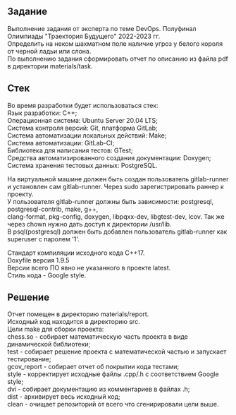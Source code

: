 ## Задание

Выполнение задания от эксперта по теме DevOps. Полуфинал Олимпиады "Траектория Будущего" 2022-2023 гг. \
Определить на неком шахматном поле наличие угроз у белого короля от черной ладьи или слона. \
По выполнению задания сформировать отчет по описанию из файла pdf в директории materials/task.

## Стек

Во время разработки будет использоваться стек: \
Язык разработки: C++; \
Операционная система: Ubuntu Server 20.04 LTS; \
Система контроля версий: Git, платформа GitLab; \
Система автоматизации локальных действий: Make; \
Система автоматизации: GitLab-CI; \
Библиотека для написания тестов: GTest; \
Средства автоматизированного создания документации: Doxygen; \
Система хранения тестовых данных: PostgreSQL.

На виртуальной машине должен быть создан пользователь gitlab-runner и установлен сам gitlab-runner. Через sudo зарегистрировать раннер к проекту. \
У пользователя gitlab-runner должны быть зависимости: postgresql, postgresql-contrib, make, g++, \
clang-format, pkg-config, doxygen, libpqxx-dev, libgtest-dev, lcov. Так же через chown нужно дать доступ к директории /usr/lib. \
В psql(postgresql) должен быть добавлен пользователь gitlab-runner как superuser с паролем '1'.

Стандарт компиляции исходного кода C++17. \
Doxyfile версия 1.9.5 \
Версии всего ПО явно не указанного в проекте latest. \
Стиль кода - Google style.

## Решение

Отчет помещен в директорию materials/report. \
Исходный код находится в директорию src. \
Цели make для сборки проекта: \
chess.so - собирает математическую часть проекта в виде динамической библиотеки; \
test - собирает решение проекта с математической частью и запускает тестирование; \
gcov_report - собирает отчет об покрытии кода тестами; \
style - корректирует исходные файлы .cpp/.h с соответствием Google style; \
dvi - собирает документацию из комментариев в файлах .h; \
dist - архивирует весь исходный код; \
clean - очищает репозиторий от всего что сгенирировали цели выше.